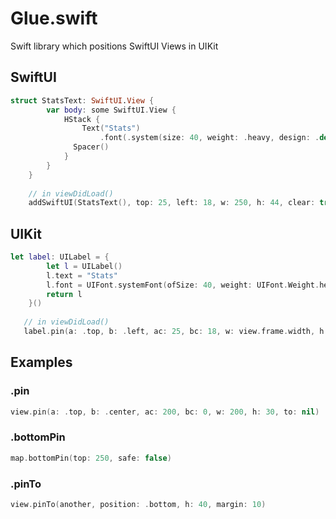# Glue.swift
Swift library which positions SwiftUI Views in UIKit


## SwiftUI
```swift
struct StatsText: SwiftUI.View {
        var body: some SwiftUI.View {
            HStack {
                Text("Stats")
                    .font(.system(size: 40, weight: .heavy, design: .default))
              Spacer()
            }
        }
    }
    
    // in viewDidLoad()
    addSwiftUI(StatsText(), top: 25, left: 18, w: 250, h: 44, clear: true)
```

## UIKit
```swift
let label: UILabel = {
        let l = UILabel()
        l.text = "Stats"
        l.font = UIFont.systemFont(ofSize: 40, weight: UIFont.Weight.heavy)
        return l
    }()
   
   // in viewDidLoad()
   label.pin(a: .top, b: .left, ac: 25, bc: 18, w: view.frame.width, h: 44, to: nil)
```


## Examples

### .pin
```swift
view.pin(a: .top, b: .center, ac: 200, bc: 0, w: 200, h: 30, to: nil)
```

### .bottomPin
```swift
map.bottomPin(top: 250, safe: false)
```

### .pinTo
```swift
view.pinTo(another, position: .bottom, h: 40, margin: 10)
```

